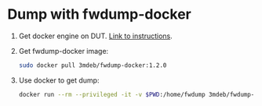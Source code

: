# Dump with fwdump-docker

1. Get docker engine on DUT.
[Link to instructions](https://docs.docker.com/engine/install/ubuntu/).

2. Get fwdump-docker image:

    ```bash
    sudo docker pull 3mdeb/fwdump-docker:1.2.0
    ```

3. Use docker to get dump:

    ```bash
    docker run --rm --privileged -it -v $PWD:/home/fwdump 3mdeb/fwdump-docker:1.2.0 getlogs
    ```
